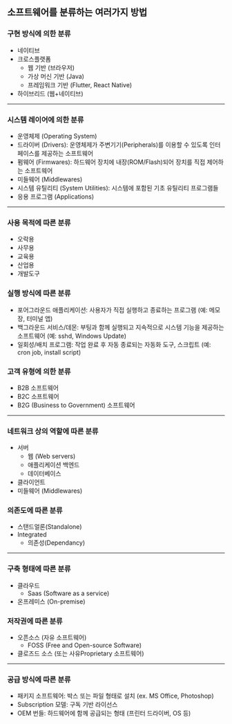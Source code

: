 ## 소프트웨어를 분류하는 여러가지 방법

### 구현 방식에 의한 분류

- 네이티브
- 크로스플랫폼
	- 웹 기반 (브라우저)
	- 가상 머신 기반 (Java)
	- 프레임워크 기반 (Flutter, React Native)
- 하이브리드 (웹+네이티브)

***

### 시스템 레이어에 의한 분류

- 운영체제 (Operating System)
- 드라이버 (Drivers): 운영체제가 주변기기(Peripherals)를 이용할 수 있도록 인터페이스를 제공하는 소프트웨어
- 펌웨어 (Firmwares): 하드웨어 장치에 내장(ROM/Flash)되어 장치를 직접 제어하는 소프트웨어
- 미들웨어 (Middlewares)
- 시스템 유틸리티 (System Utilities): 시스템에 포함된 기초 유틸리티 프로그램들
- 응용 프로그램 (Applications)

---

### 사용 목적에 따른 분류

- 오락용
- 사무용
- 교육용
- 산업용
- 개발도구

### 실행 방식에 따른 분류

- 포어그라운드 애플리케이션: 사용자가 직접 실행하고 종료하는 프로그램 (예: 메모장, 터미널 앱)
- 백그라운드 서비스/데몬: 부팅과 함께 실행되고 지속적으로 시스템 기능을 제공하는 소프트웨어 (예: sshd, Windows Update)
- 일회성/배치 프로그램: 작업 완료 후 자동 종료되는 자동화 도구, 스크립트 (예: cron job, install script)

### 고객 유형에 의한 분류

- B2B 소프트웨어
- B2C 소프트웨어
- B2G (Business to Government) 소프트웨어

***

### 네트워크 상의 역할에 따른 분류

- 서버
	- 웹 (Web servers)
	- 애플리케이션 백엔드
	- 데이터베이스
- 클라이언트
- 미들웨어 (Middlewares)

### 의존도에 따른 분류

- 스탠드얼론(Standalone)
- Integrated
	- 의존성(Dependancy)

---

### 구축 형태에 따른 분류

- 클라우드
	- Saas (Software as a service)
- 온프레미스 (On-premise)

### 저작권에 따른 분류

- 오픈소스 (자유 소프트웨어)
	- FOSS (Free and Open-source Software)
- 클로즈드 소스 (또는 사유Proprietary 소프트웨어)

***

### 공급 방식에 따른 분류

- 패키지 소프트웨어: 박스 또는 파일 형태로 설치 (ex. MS Office, Photoshop)
- Subscription 모델: 구독 기반 라이선스
- OEM 번들: 하드웨어에 함께 공급되는 형태 (프린터 드라이버, OS 등)